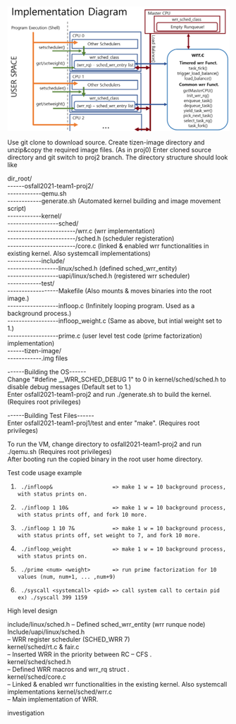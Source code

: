 ![proj2_diagram](./pictures/proj2_diagram.PNG)

Use git clone to download source.
Create tizen-image directory and unzip&copy the required image files. (As in proj0)
Enter cloned source directory and git switch to proj2 branch.
The directory structure should look like
  
dir_root/   
------osfall2021-team1-proj2/  
------------qemu.sh  
------------generate.sh (Automated kernel building and image movement script)  
------------kernel/  
------------------sched/  
------------------------/wrr.c (wrr implementation)  
------------------------/sched.h (scheduler registeration)  
------------------------/core.c (linked & enabled wrr functionalities in existing kernel. Also systemcall implementations)  
------------include/  
------------------linux/sched.h (defined sched_wrr_entity)  
------------------uapi/linux/sched.h (registered wrr scheduler)  
------------test/  
------------------Makefile (Also mounts & moves binaries into the root image.)  
------------------infloop.c (Infinitely looping program. Used as a background process.)  
------------------infloop_weight.c (Same as above, but intial weight set to 1.)  
------------------prime.c (user level test code (prime factorization) implementation)  
------tizen-image/  
------------.img files  
  
------Building the OS------  
Change "#define __WRR_SCHED_DEBUG 1" to 0 in kernel/sched/sched.h to disable debug messages (Default set to 1.)  
Enter osfall2021-team1-proj2 and run ./generate.sh to build the kernel. (Requires root privileges)
  
------Building Test Files------  
Enter osfall2021-team1-proj1/test and enter "make". (Requires root privileges)

To run the VM, change directory to osfall2021-team1-proj2 and run ./qemu.sh (Requires root privileges)  
After booting run the copied binary in the root user home directory.  
  
Test code usage example  
 1.      ./infloop&                   => make 1 w = 10 background process, with status prints on.  
 2.      ./infloop 1 10&              => make 1 w = 10 background process, with status prints off, and fork 10 more.
 3.      ./infloop 1 10 7&            => make 1 w = 10 background process, with status prints off, set weight to 7, and fork 10 more.  
 4.      ./infloop_weight             => make 1 w = 10 background process, with status prints on.  
 5.      ./prime <num> <weight>       => run prime factorization for 10 values (num, num+1, ... ,num+9)  
 6.      ./syscall <systemcall> <pid> => call system call to certain pid ex) ./syscall 399 1159  
   
High level design  
  
include/linux/sched.h 
  – Defined sched_wrr_entity (wrr runque node)  
Include/uapi/linux/sched.h   
  – WRR register scheduler (SCHED_WRR 7)  
kernel/sched/rt.c & fair.c   
  – Inserted WRR in the priority between RC – CFS .  
kernel/sched/sched.h   
  – Defined WRR macros and wrr_rq struct .  
kernel/sched/core.c   
  – Linked & enabled wrr functionalities in the existing kernel. Also systemcall implementations
kernel/sched/wrr.c   
  – Main implementation of WRR.  
  
investigation


